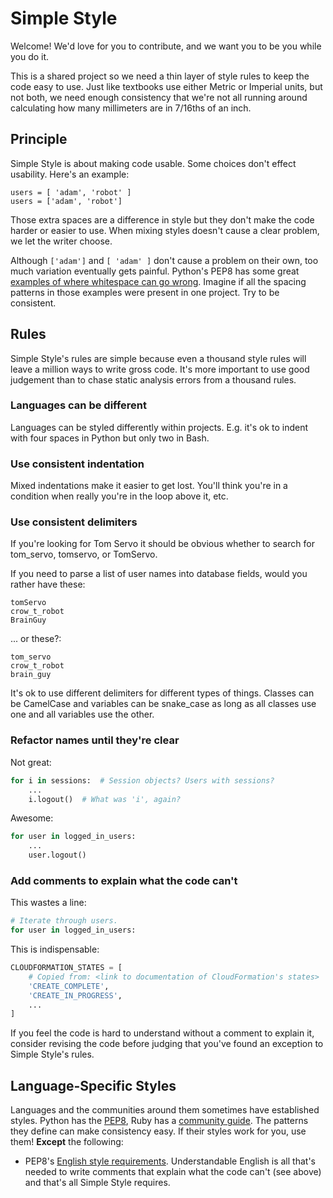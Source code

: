 # Simple Style

Welcome! We'd love for you to contribute, and we want you to be you while you do it.

This is a shared project so we need a thin layer of style rules to keep the code easy to use. Just like textbooks use
either Metric or Imperial units, but not both, we need enough consistency that we're not all running around calculating
how many millimeters are in 7/16ths of an inch.

## Principle

Simple Style is about making code usable. Some choices don't effect usability. Here's an example:

    users = [ 'adam', 'robot' ]
    users = ['adam', 'robot']

Those extra spaces are a difference in style but they don't make the code harder or easier to use. When mixing styles
doesn't cause a clear problem, we let the writer choose.

Although `['adam']` and `[ 'adam' ]` don't cause a problem on their own, too much variation eventually gets painful.
Python's PEP8 has some great [examples of where whitespace can go wrong][whitespace]. Imagine if all the spacing
patterns in those examples were present in one project. Try to be consistent.

## Rules

Simple Style's rules are simple because even a thousand style rules will leave a million ways to write gross code. It's
more important to use good judgement than to chase static analysis errors from a thousand rules.

### Languages can be different

Languages can be styled differently within projects. E.g. it's ok to indent with four spaces in Python but only two
in Bash.

### Use consistent indentation

Mixed indentations make it easier to get lost. You'll think you're in a condition when really you're in the loop above
it, etc.

### Use consistent delimiters

If you're looking for Tom Servo it should be obvious whether to search for tom_servo, tomservo, or TomServo.

If you need to parse a list of user names into database fields, would you rather have these:

    tomServo
    crow_t_robot
    BrainGuy

... or these?:

    tom_servo
    crow_t_robot
    brain_guy

It's ok to use different delimiters for different types of things. Classes can be CamelCase and variables can be
snake_case as long as all classes use one and all variables use the other.

### Refactor names until they're clear

Not great:

```python
for i in sessions:  # Session objects? Users with sessions?
    ...
    i.logout()  # What was 'i', again?
```

Awesome:

```python
for user in logged_in_users:
    ...
    user.logout()
```

### Add comments to explain what the code can't

This wastes a line:

```python
# Iterate through users.
for user in logged_in_users:
```

This is indispensable:

```python
CLOUDFORMATION_STATES = [
    # Copied from: <link to documentation of CloudFormation's states>
    'CREATE_COMPLETE',
    'CREATE_IN_PROGRESS',
    ...
]
```

If you feel the code is hard to understand without a comment to explain it, consider revising the code before judging
that you've found an exception to Simple Style's rules.

## Language-Specific Styles

Languages and the communities around them sometimes have established styles. Python has the [PEP8][pep8], Ruby has a [community guide][ruby_style]. The patterns they define can make consistency easy. If their styles work for you, use them! **Except** the following:

* PEP8's [English style requirements][pep8_english]. Understandable English is all that's needed to write comments that explain what the code can't (see above) and that's all Simple Style requires.


[pep8]: https://www.python.org/dev/peps/pep-0008/
[pep8_english]: https://www.python.org/dev/peps/pep-0008/#comments
[ruby_style]: https://github.com/bbatsov/ruby-style-guide
[whitespace]: https://www.python.org/dev/peps/pep-0008/#whitespace-in-expressions-and-statements
